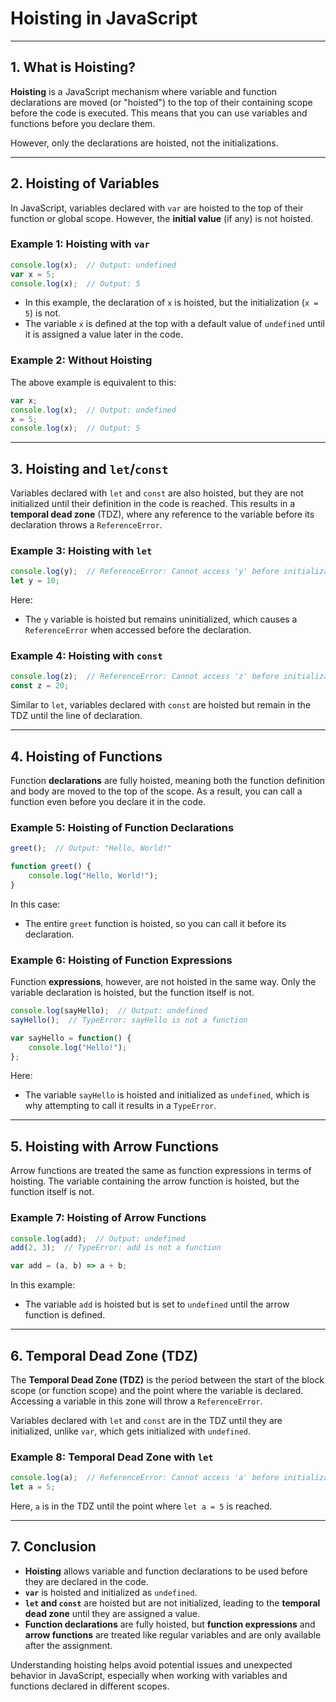 # Hoisting in JavaScript

---

## 1. What is Hoisting?

**Hoisting** is a JavaScript mechanism where variable and function declarations are moved (or "hoisted") to the top of their containing scope before the code is executed. This means that you can use variables and functions before you declare them.

However, only the declarations are hoisted, not the initializations.

---

## 2. Hoisting of Variables

In JavaScript, variables declared with `var` are hoisted to the top of their function or global scope. However, the **initial value** (if any) is not hoisted.

### Example 1: Hoisting with `var`

```js
console.log(x);  // Output: undefined
var x = 5;
console.log(x);  // Output: 5
```

- In this example, the declaration of `x` is hoisted, but the initialization (`x = 5`) is not.
- The variable `x` is defined at the top with a default value of `undefined` until it is assigned a value later in the code.

### Example 2: Without Hoisting

The above example is equivalent to this:

```js
var x;
console.log(x);  // Output: undefined
x = 5;
console.log(x);  // Output: 5
```

---

## 3. Hoisting and `let`/`const`

Variables declared with `let` and `const` are also hoisted, but they are not initialized until their definition in the code is reached. This results in a **temporal dead zone** (TDZ), where any reference to the variable before its declaration throws a `ReferenceError`.

### Example 3: Hoisting with `let`

```js
console.log(y);  // ReferenceError: Cannot access 'y' before initialization
let y = 10;
```

Here:
- The `y` variable is hoisted but remains uninitialized, which causes a `ReferenceError` when accessed before the declaration.

### Example 4: Hoisting with `const`

```js
console.log(z);  // ReferenceError: Cannot access 'z' before initialization
const z = 20;
```

Similar to `let`, variables declared with `const` are hoisted but remain in the TDZ until the line of declaration.

---

## 4. Hoisting of Functions

Function **declarations** are fully hoisted, meaning both the function definition and body are moved to the top of the scope. As a result, you can call a function even before you declare it in the code.

### Example 5: Hoisting of Function Declarations

```js
greet();  // Output: "Hello, World!"

function greet() {
    console.log("Hello, World!");
}
```

In this case:
- The entire `greet` function is hoisted, so you can call it before its declaration.

### Example 6: Hoisting of Function Expressions

Function **expressions**, however, are not hoisted in the same way. Only the variable declaration is hoisted, but the function itself is not.

```js
console.log(sayHello);  // Output: undefined
sayHello();  // TypeError: sayHello is not a function

var sayHello = function() {
    console.log("Hello!");
};
```

Here:
- The variable `sayHello` is hoisted and initialized as `undefined`, which is why attempting to call it results in a `TypeError`.

---

## 5. Hoisting with Arrow Functions

Arrow functions are treated the same as function expressions in terms of hoisting. The variable containing the arrow function is hoisted, but the function itself is not.

### Example 7: Hoisting of Arrow Functions

```js
console.log(add);  // Output: undefined
add(2, 3);  // TypeError: add is not a function

var add = (a, b) => a + b;
```

In this example:
- The variable `add` is hoisted but is set to `undefined` until the arrow function is defined.

---

## 6. Temporal Dead Zone (TDZ)

The **Temporal Dead Zone (TDZ)** is the period between the start of the block scope (or function scope) and the point where the variable is declared. Accessing a variable in this zone will throw a `ReferenceError`.

Variables declared with `let` and `const` are in the TDZ until they are initialized, unlike `var`, which gets initialized with `undefined`.

### Example 8: Temporal Dead Zone with `let`

```js
console.log(a);  // ReferenceError: Cannot access 'a' before initialization
let a = 5;
```

Here, `a` is in the TDZ until the point where `let a = 5` is reached.

---

## 7. Conclusion

- **Hoisting** allows variable and function declarations to be used before they are declared in the code.
- **`var`** is hoisted and initialized as `undefined`.
- **`let` and `const`** are hoisted but are not initialized, leading to the **temporal dead zone** until they are assigned a value.
- **Function declarations** are fully hoisted, but **function expressions** and **arrow functions** are treated like regular variables and are only available after the assignment.

Understanding hoisting helps avoid potential issues and unexpected behavior in JavaScript, especially when working with variables and functions declared in different scopes.